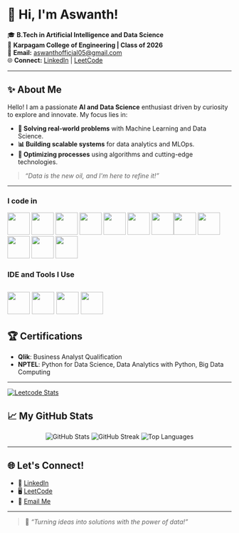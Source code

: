 # 🌟 Hi, I'm Aswanth! 

🎓 **B.Tech in Artificial Intelligence and Data Science**  
📍 **Karpagam College of Engineering | Class of 2026**  
📧 **Email:** [aswanthofficial05@gmail.com](mailto:aswanthofficial05@gmail.com)  
🌐 **Connect:** [LinkedIn](http://linkedin.com/in/aswanth-s-1b410826a) | [LeetCode](https://leetcode.com/u/ASWANTH_75/)  

---

## ✨ About Me  

Hello! I am a passionate **AI and Data Science** enthusiast driven by curiosity to explore and innovate. My focus lies in:  
- **🔎 Solving real-world problems** with Machine Learning and Data Science.  
- **📊 Building scalable systems** for data analytics and MLOps.  
- **🚀 Optimizing processes** using algorithms and cutting-edge technologies.  

> _“Data is the new oil, and I'm here to refine it!”_  

---

### I code in
<img height="50" width="50" src="https://img.icons8.com/color/48/000000/python.png" /> <img height="50" width="50" src="https://img.icons8.com/color/48/000000/c-programming.png" /> <img height="50" width="50" src="https://img.icons8.com/color/48/000000/java-coffee-cup-logo.png" /> <img height="50" width="50" src="https://img.icons8.com/color/48/000000/html-5.png" /> <img height="50" width="50" src="https://img.icons8.com/color/48/000000/css3.png" /> <img height="50" width="50" src="https://img.icons8.com/color/48/000000/bootstrap.png" />
<img height="50" width="50" src="https://img.icons8.com/color/48/000000/javascript.png"/><img height="50" width="50" src="https://img.icons8.com/color/48/000000/tensorflow.png"/> <img height="50" width="50" src="https://img.icons8.com/color/48/000000/react-native.png"/>  <img height="50" width="50" src="https://img.icons8.com/color/48/000000/mysql-logo.png"/> <img height="50" width="50" src="https://img.icons8.com/color/48/000000/mongodb.png"/> <img height="50" width="50" src="https://img.icons8.com/color/48/000000/nodejs.png"/>  

### IDE and Tools I Use
<img height="50" width="50" src="https://img.icons8.com/color/48/000000/visual-studio-code-2019.png"/> <img height="50" width="50" src="https://img.icons8.com/color/50/000000/git.png"/>  <img height="50" src="https://img.icons8.com/officel/480/null/java-eclipse.png"/>  <img height="50" width="50" src="https://img.icons8.com/color/48/000000/figma--v1.png"/> 
---

## 🏆 Certifications  

- **Qlik**: Business Analyst Qualification  
- **NPTEL**: Python for Data Science, Data Analytics with Python, Big Data Computing  

---
[![Leetcode Stats](https://leetcard.jacoblin.cool/aswanth_75?theme=light&font=Tiro%20Kannada&ext=contest)](https://leetcode.com/u/ASWANTH_75/)

## 📈 My GitHub Stats  

<p align="center">
  <img src="https://github-readme-stats.vercel.app/api?username=Aswanthofficial&show_icons=true&theme=radical" alt="GitHub Stats" />
  <img src="https://github-readme-streak-stats.herokuapp.com?user=Aswanthofficial&theme=radical&date_format=M%20j%5B%2C%20Y%5D" alt="GitHub Streak" />
  <img src="https://github-readme-stats.vercel.app/api/top-langs/?username=Aswanthofficial&layout=compact&theme=radical" alt="Top Languages" />
</p>  

---

## 🌐 Let's Connect!  

- 💼 [LinkedIn](http://linkedin.com/in/aswanth-s-1b410826a)  
- 🖥️ [LeetCode](https://leetcode.com/u/ASWANTH_75/)  
- 📧 [Email Me](mailto:aswanthofficial05@gmail.com)  

---

> 🌟 _“Turning ideas into solutions with the power of data!”_  
